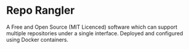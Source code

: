 # Repo Rangler

A Free and Open Source (MIT Licenced) software which can support multiple repositories under a single interface. Deployed and configured using Docker containers.
